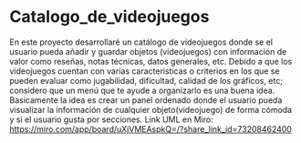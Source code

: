 # Catalogo_de_videojuegos
En este proyecto desarrollaré un catálogo de videojuegos donde se el usuario pueda añadir y guardar objetos (videojuegos) con información de valor como reseñas, notas técnicas, datos generales, etc.
Debido a que los videojuegos cuentan con varias caracteristicas o criterios en los que se pueden evaluar como jugabilidad, dificultad, calidad de los gráficos, etc; considero que un menú que te ayude a organizarlo es una buena idea.
Basicamente la idea es crear un panel ordenado donde el usuario pueda visualizar la información de cualquier objeto(videojuego) de forma cómoda y si el usuario gusta por secciones.
Link UML en Miro:
https://miro.com/app/board/uXjVMEAspkQ=/?share_link_id=73208462400
